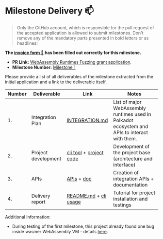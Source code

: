 # Milestone Delivery :mailbox:

> Only the GitHub account, which is responsible for the pull request of the accepted application is allowed to submit milestones. Don't remove any of the mandatory parts presented in bold letters or as headlines!

**The [invoice form :pencil:](https://forms.gle/8Wx7nxtq8fKrsuEz8) has been filled out correctly for this milestone.**

- **PR Link:** [WebAssembly Runtimes Fuzzing grant application](https://github.com/w3f/Open-Grants-Program/pull/9).
- **Milestone Number:** [Milestone 1](https://github.com/w3f/Open-Grants-Program/blob/master/applications/wasm_runtimes_fuzzing.md#milestone-1---discovery--project-architecture)

Please provide a list of all deliverables of the milestone extracted from the initial application and a link to the deliverable itself.

| Number | Deliverable         | Link                                                                                                                                                                                                                 | Notes                                                                                         |
| ------ | ------------------- | -------------------------------------------------------------------------------------------------------------------------------------------------------------------------------------------------------------------- | --------------------------------------------------------------------------------------------- |
| 1.     | Integration Plan    | [INTEGRATION.md](https://github.com/pventuzelo/wasm_runtimes_fuzzing/blob/master/documentation/INTEGRATION.md)                                                                                                       | List of major WebAssembly runtimes used in Polkadot ecosystem and APIs to interact with them. |
| 2.     | Project development | [cli tool](https://github.com/pventuzelo/wasm_runtimes_fuzzing/blob/master/warf/cli.rs) + [project code](https://github.com/pventuzelo/wasm_runtimes_fuzzing/tree/master/warf)                                       | Development of the project base (architecture and interface)                                  |
| 3.     | APIs                | [APIs](https://github.com/pventuzelo/wasm_runtimes_fuzzing/blob/master/warf/common/src/lib.rs) + [doc](https://github.com/pventuzelo/wasm_runtimes_fuzzing/blob/master/documentation/how_to_add_new_fuzz_target.md)  | Creation of integration APIs + documentation                                                  |
| 4.     | Delivery report     | [README.md](https://github.com/pventuzelo/wasm_runtimes_fuzzing/blob/master/README.md#quick-start) + [cli usage](https://github.com/pventuzelo/wasm_runtimes_fuzzing/blob/master/documentation/warf_cli_tutorial.md) | Tutorial for project installation and testings                                                |

Additional Information:

- During testing of the first milestone, this project already found one bug inside wasmer WebAssembly VM - details [here](https://github.com/wasmerio/wasmer/issues/1372).
